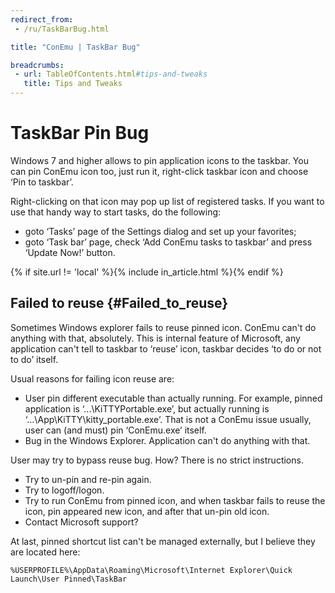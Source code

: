 ```yaml
---
redirect_from:
 - /ru/TaskBarBug.html

title: "ConEmu | TaskBar Bug"

breadcrumbs:
 - url: TableOfContents.html#tips-and-tweaks
   title: Tips and Tweaks
---
```


# TaskBar Pin Bug

Windows 7 and higher allows to pin application icons to the taskbar.
You can pin ConEmu icon too, just run it, right-click taskbar icon and choose ‘Pin to taskbar’.

Right-clicking on that icon may pop up list of registered tasks.
If you want to use that handy way to start tasks, do the following:

* goto ‘Tasks’ page of the Settings dialog and set up your favorites;
* goto ‘Task bar’ page, check ‘Add ConEmu tasks to taskbar’ and press ‘Update Now!’ button.

{% if site.url != 'local' %}{% include in_article.html %}{% endif %}


## Failed to reuse  {#Failed_to_reuse}

Sometimes Windows explorer fails to reuse pinned icon.
ConEmu can't do anything with that, absolutely.
This is internal feature of Microsoft, any application can't tell to taskbar
to ‘reuse’ icon, taskbar decides ‘to do or not to do’ itself.

Usual reasons for failing icon reuse are:

* User pin different executable than actually running.
  For example, pinned application is ‘...\KiTTYPortable.exe’,
  but actually running is ‘...\App\KiTTY\kitty_portable.exe’.
  That is not a ConEmu issue usually, user can (and must) pin ‘ConEmu.exe’ itself.
* Bug in the Windows Explorer. Application can't do anything with that.

User may try to bypass reuse bug. How? There is no strict instructions.

* Try to un-pin and re-pin again.
* Try to logoff/logon.
* Try to run ConEmu from pinned icon, and when taskbar fails to reuse the icon,
  pin appeared new icon, and after that un-pin old icon.
* Contact Microsoft support?

At last, pinned shortcut list can't be managed externally,
but I believe they are located here:

~~~
%USERPROFILE%\AppData\Roaming\Microsoft\Internet Explorer\Quick Launch\User Pinned\TaskBar
~~~
